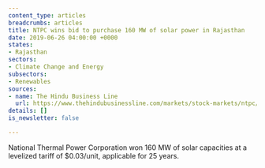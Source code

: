 ```yaml
---
content_type: articles
breadcrumbs: articles
title: NTPC wins bid to purchase 160 MW of solar power in Rajasthan
date: 2019-06-26 04:00:00 +0000
states:
- Rajasthan
sectors:
- Climate Change and Energy
subsectors:
- Renewables
sources:
- name: The Hindu Business Line
  url: https://www.thehindubusinessline.com/markets/stock-markets/ntpc/article28087983.ece
details: []
is_newsletter: false

---
```

National Thermal Power Corporation won 160 MW of solar capacities at a levelized tariff of $0.03/unit, applicable for 25 years.
